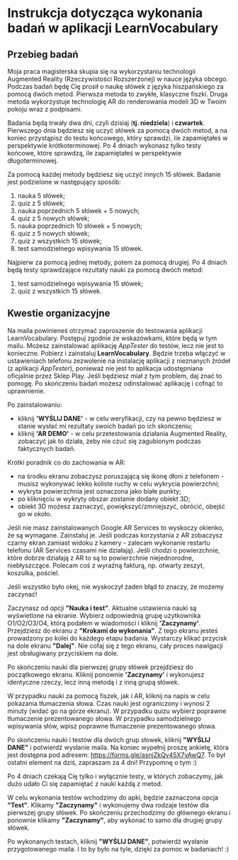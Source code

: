 # Instrukcja dotycząca wykonania badań w aplikacji LearnVocabulary

## Przebieg badań
Moja praca magisterska skupia się na wykorzystaniu technologii Augmented Reality (Rzeczywistości Rozszerzonej) w nauce języka obcego. Podczas badań będę Cię prosił o naukę słówek z języka hiszpańskiego za pomocą dwóch metod.
Pierwsza metoda to zwykłe, klasyczne fiszki.
Druga metoda wykorzystuje technologię AR do renderowania modeli 3D w Twoim pokoju wraz z podpisami.

Badania będą trwały dwa dni, czyli dzisiaj (**tj. niedziela**) i **czwartek**.
Pierwszego dnia będziesz się uczyć słówek za pomocą dwóch metod, a na koniec przystąpisz do testu końcowego, który sprawdzi, ile zapamiętałeś w perspektywie krótkoterminowej.
Po 4 dniach wykonasz tylko testy końcowe, które sprawdzą, ile zapamiętałeś w perspektywie długoterminowej.

Za pomocą każdej metody będziesz się uczyć innych 15 słówek.
Badanie jest podzielone w następujący sposób:
1. nauka 5 słówek;
2. quiz z 5 słówek;
3. nauka poprzednich 5 słówek + 5 nowych;
4. quiz z 5 nowych słówek;
5. nauka poprzednich 10 słówek + 5 nowych;
6. quiz z 5 nowych słówek;
7. quiz z wszystkich 15 słówek;
8. test samodzielnego wpisywania 15 słówek.

Najpierw za pomocą jednej metody, potem za pomocą drugiej.
Po 4 dniach będą testy sprawdzające rezultaty nauki za pomocą dwóch metod:
1. test samodzielnego wpisywania 15 słówek;
2. quiz z wszystkich 15 słówek.

## Kwestie organizacyjne
Na maila powinieneś otrzymać zaproszenie do testowania aplikacji LearnVocabulary.
Postępuj zgodnie ze wskazówkami, które będą w tym mailu.
Możesz zainstalować aplikację *AppTester* do testów, lecz nie jest to konieczne.
Pobierz i zainstaluj **LearnVocabulary**.
Będzie trzeba włączyć w ustawieniach telefonu zezwolenie na instalację aplikacji z nieznanych źródeł (z aplikacji *AppTester*), ponieważ nie jest to aplikacja udostępniana oficjalnie przez Sklep Play.
Jeśli będziesz miał z tym problem, daj znać to pomogę.
Po skończeniu badań możesz odinstalować aplikację i cofnąć to uprawnienie.

Po zainstalowaniu:
- kliknij **'WYŚLIJ DANE'** - w celu weryfikacji, czy na pewno będziesz w stanie wysłać mi rezultaty swoich badań po ich skończeniu;
- kliknij **'AR DEMO'** - w celu przetestowania działania Augmented Reality, zobaczyć jak to działa, żeby nie czuć się zagubionym podczas faktycznych badań.

Krótki poradnik co do zachowania w AR:
- na środku ekranu zobaczysz poruszającą się ikonę dłoni z telefonem - musisz wykonywać lekko koliste ruchy w celu wykrycia powierzchni;
- wykryta powierzchnia jest oznaczona jako białe punkty;
- po kliknięciu w wykryty obszar zostanie dodany obiekt 3D;
- obiekt 3D możesz zaznaczyć, powiększyć/zmniejszyć, obrócić, obejść go w około.

Jeśli nie masz zainstalowanych Google AR Services to wyskoczy okienko, że są wymagane. Zainstaluj je.
Jeśli podczas korzystania z AR zobaczysz czarny ekran zamiast widoku z kamery - zalecam wykonanie restartu telefonu (AR Services czasami nie działają).
Jeśli chodzi o powierzchnie, które dobrze działają z AR to są to powierzchnie niejednorodne, niebłyszczące. Polecam coś z wyraźną fakturą, np. otwarty zeszyt, koszulka, pościel.

Jeśli wszystko było okej, nie wyskoczył żaden błąd to znaczy, że możemy zaczynać!

Zaczynasz od opcji **"Nauka i test"**. 
Aktualne ustawienia nauki są wyświetlone na ekranie.
Wybierz odpowiednią grupę użytkownika O1/O2/O3/O4, którą podałem w wiadomości i kliknij **'Zaczynamy'**.
Przejdziesz do ekranu z **"Krokami do wykonania"**.
Z tego ekranu jesteś prowadzony po kolei do każdego etapu badania.
Wystarczy klikać przycisk na dole ekranu **"Dalej"**.
Nie cofaj się z tego ekranu, cały proces nawigacji jest obsługiwany przyciskiem na dole.

Po skończeniu nauki dla pierwszej grupy słówek przejdziesz do początkowego ekranu.
Kliknij ponownie **'Zaczynamy'** i wykonujesz identyczne rzeczy, lecz inną metodą i z inną grupą słówek.

W przypadku nauki za pomocą fiszek, jak i AR, kliknij na napis w celu pokazania tłumaczenia słowa. Czas nauki jest ograniczony i wynosi 2 minuty (widać go na górze ekranu). 
W przypadku quizu wybierz poprawne tłumaczenie prezentowanego słowa.
W przypadku samodzielnego wpisywania słów, wpisz poprawne tłumaczenie prezentowanego słowa.

Po skończeniu nauki i testów dla dwóch grup słowek, kliknij **"WYŚLIJ DANE"** i potwierdź wysłanie maila.
Na koniec wypełnij proszę ankietę, która jest dostępna pod adresem: https://forms.gle/asnjZkQv45X7vAwQ7.
To był ostatni element na dziś, zapraszam za 4 dni! Przypomnę o tym :)

Po 4 dniach czekają Cię tylko i wyłącznie testy, w których zobaczymy, jak dużo udało Ci się zapamiętać z nauki każdą z metod.

W celu wykonania testów wchodzimy do apki, będzie zaznaczona opcja **"Test"**.
Klikamy **"Zaczynamy"** i wykonujemy dwa rodzaje testów dla pierwszej grupy słówek.
Po skończeniu przechodzimy do głównego ekranu i ponownie klikamy **"Zaczynamy"**, aby wykonać to samo dla drugiej grupy słówek.

Po wykonanych testach, kliknij **"WYŚLIJ DANE"**, potwierdź wysłanie przygotowanego maila.
I to by było na tyle, dzięki za pomoc w badaniach! :) 
